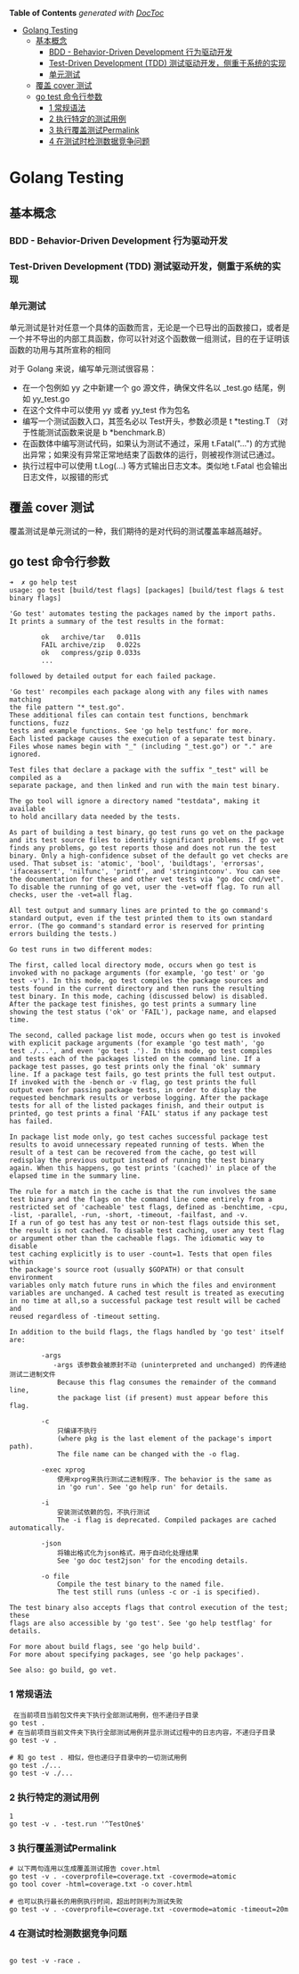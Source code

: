 <!-- START doctoc generated TOC please keep comment here to allow auto update -->
<!-- DON'T EDIT THIS SECTION, INSTEAD RE-RUN doctoc TO UPDATE -->
**Table of Contents**  *generated with [DocToc](https://github.com/thlorenz/doctoc)*

- [Golang Testing](#golang-testing)
  - [基本概念](#%E5%9F%BA%E6%9C%AC%E6%A6%82%E5%BF%B5)
    - [BDD - Behavior-Driven Development 行为驱动开发](#bdd---behavior-driven-development-%E8%A1%8C%E4%B8%BA%E9%A9%B1%E5%8A%A8%E5%BC%80%E5%8F%91)
    - [Test-Driven Development (TDD) 测试驱动开发，侧重于系统的实现](#test-driven-development-tdd-%E6%B5%8B%E8%AF%95%E9%A9%B1%E5%8A%A8%E5%BC%80%E5%8F%91%E4%BE%A7%E9%87%8D%E4%BA%8E%E7%B3%BB%E7%BB%9F%E7%9A%84%E5%AE%9E%E7%8E%B0)
    - [单元测试](#%E5%8D%95%E5%85%83%E6%B5%8B%E8%AF%95)
  - [覆盖 cover 测试](#%E8%A6%86%E7%9B%96-cover-%E6%B5%8B%E8%AF%95)
  - [go test 命令行参数](#go-test-%E5%91%BD%E4%BB%A4%E8%A1%8C%E5%8F%82%E6%95%B0)
    - [1 常规语法](#1-%E5%B8%B8%E8%A7%84%E8%AF%AD%E6%B3%95)
    - [2 执行特定的测试用例](#2-%E6%89%A7%E8%A1%8C%E7%89%B9%E5%AE%9A%E7%9A%84%E6%B5%8B%E8%AF%95%E7%94%A8%E4%BE%8B)
    - [3 执行覆盖测试Permalink](#3-%E6%89%A7%E8%A1%8C%E8%A6%86%E7%9B%96%E6%B5%8B%E8%AF%95permalink)
    - [4 在测试时检测数据竞争问题](#4-%E5%9C%A8%E6%B5%8B%E8%AF%95%E6%97%B6%E6%A3%80%E6%B5%8B%E6%95%B0%E6%8D%AE%E7%AB%9E%E4%BA%89%E9%97%AE%E9%A2%98)

<!-- END doctoc generated TOC please keep comment here to allow auto update -->

# Golang Testing

## 基本概念

### BDD - Behavior-Driven Development 行为驱动开发

### Test-Driven Development (TDD) 测试驱动开发，侧重于系统的实现



### 单元测试
单元测试是针对任意一个具体的函数而言，无论是一个已导出的函数接口，或者是一个并不导出的内部工具函数，你可以针对这个函数做一组测试，目的在于证明该函数的功用与其所宣称的相同

对于 Golang 来说，编写单元测试很容易：

- 在一个包例如 yy 之中新建一个 go 源文件，确保文件名以 _test.go 结尾，例如 yy_test.go
- 在这个文件中可以使用 yy 或者 yy_test 作为包名
- 编写一个测试函数入口，其签名必以 Test开头，参数必须是 t *testing.T （对于性能测试函数来说是 b *benchmark.B）
- 在函数体中编写测试代码，如果认为测试不通过，采用 t.Fatal("...") 的方式抛出异常；如果没有异常正常地结束了函数体的运行，则被视作测试已通过。
- 执行过程中可以使用 t.Log(...) 等方式输出日志文本。类似地 t.Fatal 也会输出日志文件，以报错的形式


## 覆盖 cover 测试
覆盖测试是单元测试的一种，我们期待的是对代码的测试覆盖率越高越好。


## go test 命令行参数
```shell
➜  ✗ go help test                                                                             
usage: go test [build/test flags] [packages] [build/test flags & test binary flags]

'Go test' automates testing the packages named by the import paths.
It prints a summary of the test results in the format:

        ok   archive/tar   0.011s
        FAIL archive/zip   0.022s
        ok   compress/gzip 0.033s
        ...

followed by detailed output for each failed package.

'Go test' recompiles each package along with any files with names matching
the file pattern "*_test.go".
These additional files can contain test functions, benchmark functions, fuzz
tests and example functions. See 'go help testfunc' for more.
Each listed package causes the execution of a separate test binary.
Files whose names begin with "_" (including "_test.go") or "." are ignored.

Test files that declare a package with the suffix "_test" will be compiled as a
separate package, and then linked and run with the main test binary.

The go tool will ignore a directory named "testdata", making it available
to hold ancillary data needed by the tests.

As part of building a test binary, go test runs go vet on the package
and its test source files to identify significant problems. If go vet
finds any problems, go test reports those and does not run the test
binary. Only a high-confidence subset of the default go vet checks are
used. That subset is: 'atomic', 'bool', 'buildtags', 'errorsas',
'ifaceassert', 'nilfunc', 'printf', and 'stringintconv'. You can see
the documentation for these and other vet tests via "go doc cmd/vet".
To disable the running of go vet, user the -vet=off flag. To run all
checks, user the -vet=all flag.

All test output and summary lines are printed to the go command's
standard output, even if the test printed them to its own standard
error. (The go command's standard error is reserved for printing
errors building the tests.)

Go test runs in two different modes:

The first, called local directory mode, occurs when go test is
invoked with no package arguments (for example, 'go test' or 'go
test -v'). In this mode, go test compiles the package sources and
tests found in the current directory and then runs the resulting
test binary. In this mode, caching (discussed below) is disabled.
After the package test finishes, go test prints a summary line
showing the test status ('ok' or 'FAIL'), package name, and elapsed
time.

The second, called package list mode, occurs when go test is invoked
with explicit package arguments (for example 'go test math', 'go
test ./...', and even 'go test .'). In this mode, go test compiles
and tests each of the packages listed on the command line. If a
package test passes, go test prints only the final 'ok' summary
line. If a package test fails, go test prints the full test output.
If invoked with the -bench or -v flag, go test prints the full
output even for passing package tests, in order to display the
requested benchmark results or verbose logging. After the package
tests for all of the listed packages finish, and their output is
printed, go test prints a final 'FAIL' status if any package test
has failed.

In package list mode only, go test caches successful package test
results to avoid unnecessary repeated running of tests. When the
result of a test can be recovered from the cache, go test will
redisplay the previous output instead of running the test binary
again. When this happens, go test prints '(cached)' in place of the
elapsed time in the summary line.

The rule for a match in the cache is that the run involves the same
test binary and the flags on the command line come entirely from a
restricted set of 'cacheable' test flags, defined as -benchtime, -cpu,
-list, -parallel, -run, -short, -timeout, -failfast, and -v.
If a run of go test has any test or non-test flags outside this set,
the result is not cached. To disable test caching, user any test flag
or argument other than the cacheable flags. The idiomatic way to disable
test caching explicitly is to user -count=1. Tests that open files within
the package's source root (usually $GOPATH) or that consult environment
variables only match future runs in which the files and environment
variables are unchanged. A cached test result is treated as executing
in no time at all,so a successful package test result will be cached and
reused regardless of -timeout setting.

In addition to the build flags, the flags handled by 'go test' itself are:

        -args
           -args 该参数会被原封不动 (uninterpreted and unchanged) 的传递给测试二进制文件
            Because this flag consumes the remainder of the command line,
            the package list (if present) must appear before this flag.

        -c
            只编译不执行
            (where pkg is the last element of the package's import path).
            The file name can be changed with the -o flag.

        -exec xprog
            使用xprog来执行测试二进制程序. The behavior is the same as
            in 'go run'. See 'go help run' for details.

        -i
            安装测试依赖的包，不执行测试
            The -i flag is deprecated. Compiled packages are cached automatically.

        -json
            将输出格式化为json格式，用于自动化处理结果
            See 'go doc test2json' for the encoding details.

        -o file
            Compile the test binary to the named file.
            The test still runs (unless -c or -i is specified).

The test binary also accepts flags that control execution of the test; these
flags are also accessible by 'go test'. See 'go help testflag' for details.

For more about build flags, see 'go help build'.
For more about specifying packages, see 'go help packages'.

See also: go build, go vet.
```

### 1 常规语法
```shell
 在当前项目当前包文件夹下执行全部测试用例，但不递归子目录
go test .
# 在当前项目当前文件夹下执行全部测试用例并显示测试过程中的日志内容，不递归子目录
go test -v .

# 和 go test . 相似，但也递归子目录中的一切测试用例
go test ./...
go test -v ./...
```


### 2 执行特定的测试用例
```shell
1
go test -v . -test.run '^TestOne$'
```

### 3 执行覆盖测试Permalink
```shell
# 以下两句连用以生成覆盖测试报告 cover.html
go test -v . -coverprofile=coverage.txt -covermode=atomic
go tool cover -html=coverage.txt -o cover.html

# 也可以执行最长的用例执行时间，超出时则判为测试失败
go test -v . -coverprofile=coverage.txt -covermode=atomic -timeout=20m
```

### 4 在测试时检测数据竞争问题

```shell

go test -v -race .
```

